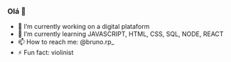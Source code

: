 ### Olá 👋

- 🔭 I’m currently working on a digital plataform
- 🌱 I’m currently learning JAVASCRIPT, HTML, CSS, SQL, NODE, REACT
- 📫 How to reach me: @bruno.rp_
- ⚡ Fun fact: violinist

<!--
**userbrunop/userbrunop** is a ✨ _special_ ✨ repository because its `README.md` (this file) appears on your GitHub profile.
-->

